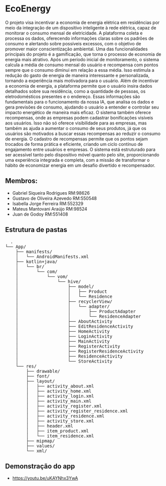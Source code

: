 # EcoEnergy
O projeto visa incentivar a economia de energia elétrica em residências por meio da integração de um dispositivo inteligente à rede elétrica, capaz de monitorar o consumo mensal de eletricidade. A plataforma coleta e processa os dados, oferecendo informações claras sobre os padrões de consumo e alertando sobre possíveis excessos, com o objetivo de promover maior conscientização ambiental.
Uma das funcionalidades principais do projeto é a gamificação, que torna o processo de economia de energia mais atrativo. Após um período inicial de monitoramento, o sistema calcula a média de consumo mensal do usuário e recompensa com pontos sempre que o consumo diminui em relação a essa média. Isso estimula a redução do gasto de energia de maneira interessante e personalizada, tornando a experiência mais motivadora para o usuário.
Além de incentivar a economia de energia, a plataforma permite que o usuário insira dados detalhados sobre sua residência, como a quantidade de pessoas, os eletrodomésticos presentes e o endereço. Essas informações são fundamentais para o funcionamento da nossa IA, que analisa os dados e gera previsões de consumo, ajudando o usuário a entender e controlar seu impacto energético de maneira mais eficaz.
O sistema também oferece recompensas, onde as empresas podem cadastrar bonificações visíveis aos usuários. Isso não só oferece visibilidade para as empresas, mas também as ajuda a aumentar o consumo de seus produtos, já que os usuários são motivados a buscar essas recompensas ao reduzir o consumo de energia. O cadastro de recompensas permite que os pontos sejam trocados de forma prática e eficiente, criando um ciclo contínuo de engajamento entre usuários e empresas.
O sistema está estruturado para ser acessível tanto pelo dispositivo móvel quanto pelo site, proporcionando uma experiência integrada e completa, com a missão de transformar o hábito de economizar energia em um desafio divertido e recompensador.
## Membros:
- Gabriel Siqueira Rodrigues RM:98626
- Gustavo de Oliveira Azevedo RM:550548
- Isabella Jorge Ferreira RM:552329
- Mateus Mantovani Araújo RM:98524
- Juan de Godoy RM:551408

## Estrutura de pastas
<pre>
  .
└── App/
    ├── manifests/
    │   └── AndroidManifests.xml
    ├── kotlin+java/
    │   └── br/
    │       └── com/
    │           └── vom/
    │               └── hive/
    │                   ├── model/
    │                   │   ├── Product
    │                   │   └── Residence
    │                   ├── recyclerView/
    │                   │   └── adapter/
    │                   │       ├── ProductAdapter
    │                   │       └── ResidenceAdapter
    │                   ├── AboutActivity
    │                   ├── EditResidenceActivity
    │                   ├── HomeActivity
    │                   ├── LoginActivity
    │                   ├── MainActivity
    │                   ├── RegisterActivity
    │                   ├── RegisterResidenceActivity
    │                   ├── ResidenceActivity
    │                   └── StoreActivity
    └── res/
        ├── drawable/
        ├── font/
        ├── layout/
        │   ├── activity_about.xml
        │   ├── activity_home.xml
        │   ├── activity_login.xml
        │   ├── activity_main.xml
        │   ├── activity_register.xml
        │   ├── activity_register_residence.xml
        │   ├── activity_residence.xml
        │   ├── activity_store.xml
        │   ├── header.xml
        │   ├── item_product.xml
        │   └── item_residence.xml
        ├── mipmap/
        ├── values/
        └── xml/
</pre>

## Demonstração do app
- https://youtu.be/uKAYNhx3YwA
